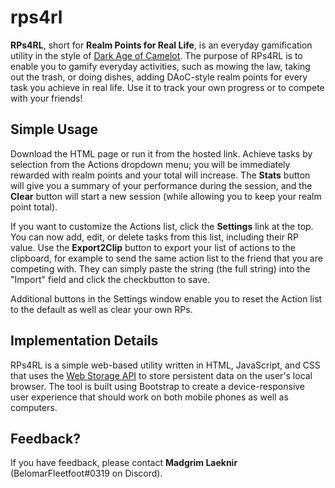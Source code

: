 # rps4rl

**RPs4RL**, short for **Realm Points for Real Life**, is an everyday gamification utility in the style of [Dark Age of Camelot](https://darkageofcamelot.com/). The purpose of RPs4RL is to enable you to gamify everyday activities, such as mowing the law, taking out the trash, or doing dishes, adding DAoC-style realm points for every task you achieve in real life. Use it to track your own progress or to compete with your friends!

## Simple Usage

Download the HTML page or run it from the hosted link. Achieve tasks by selection from the Actions dropdown menu; you will be immediately rewarded with realm points and your total will increase. The **Stats** button will give you a summary of your performance during the session, and the **Clear** button will start a new session (while allowing you to keep your realm point total).

If you want to customize the Actions list, click the **Settings** link at the top. You can now add, edit, or delete tasks from this list, including their RP value. Use the **Export2Clip** button to export your list of actions to the clipboard, for example to send the same action list to the friend that you are competing with. They can simply paste the string (the full string) into the "Import" field and click the checkbutton to save.

Additional buttons in the Settings window enable you to reset the Action list to the default as well as clear your own RPs.

## Implementation Details

RPs4RL is a simple web-based utility written in HTML, JavaScript, and CSS that uses the [Web Storage API](https://developer.mozilla.org/en-US/docs/Web/API/Web_Storage_API) to store persistent data on the user's local browser. The tool is built using Bootstrap to create a device-responsive user experience that should work on both mobile phones as well as computers.

## Feedback?

If you have feedback, please contact **Madgrim Laeknir** (BelomarFleetfoot#0319 on Discord).
